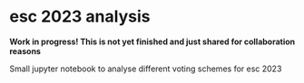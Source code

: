 # esc 2023 analysis

**Work in progress! This is not yet finished and just shared for collaboration reasons**

Small jupyter notebook to analyse different voting schemes for esc 2023
